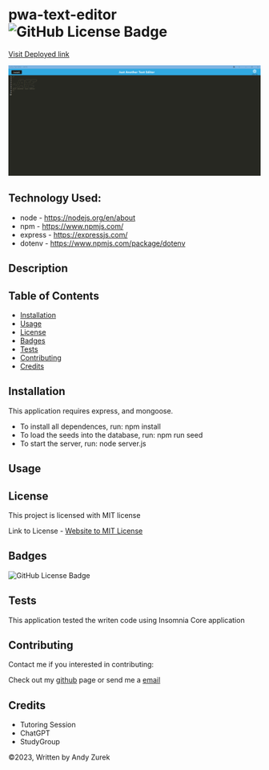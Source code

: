 # pwa-text-editor ![GitHub License Badge](https://img.shields.io/badge/License-MIT-yellow)

[Visit Deployed link](#)

![PWA-Text-Editor](./Screenshot.png)

## Technology Used:

 * node - https://nodejs.org/en/about
 * npm - https://www.npmjs.com/
 * express - https://expressjs.com/
 * dotenv - https://www.npmjs.com/package/dotenv

 ## Description

 ## Table of Contents
  
   * [Installation](#installation)
   * [Usage](#usage)
   * [License](#license)
   * [Badges](#badges)
   * [Tests](#tests)
   * [Contributing](#contributing)
   * [Credits](#credits)

## Installation

This application requires express, and mongoose.  
* To install all dependences, run: npm install
* To load the seeds into the database, run: npm run seed 
* To start the server, run: node server.js

## Usage



## License

 This project is licensed with MIT license

 Link to License - [Website to MIT License]((https://opensource.org/license/mit))

 ## Badges

 ![GitHub License Badge](https://img.shields.io/badge/License-MIT-yellow)

 ## Tests
 
 This application tested the writen code using Insomnia Core application

 ## Contributing

 Contact me if you interested in contributing:

 Check out my [github](https://github.com/AZurek17) page or send me a [email](mailto:andyzurek@gmail.com)

 ## Credits
 * Tutoring Session
 * ChatGPT
 * StudyGroup

 &copy;2023, Written by Andy Zurek